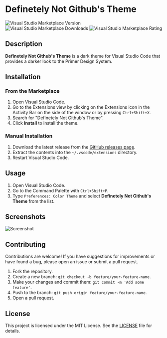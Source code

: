 # Definetely Not Github's Theme

![Visual Studio Marketplace Version](https://img.shields.io/visual-studio-marketplace/v/vhespanha/dngh-vscode)
![Visual Studio Marketplace Downloads](https://img.shields.io/visual-studio-marketplace/d/vhespanha/dngh-vscode)
![Visual Studio Marketplace Rating](https://img.shields.io/visual-studio-marketplace/r/vhespanha/dngh-vscode)

## Description

**Definetely Not Github's Theme** is a dark theme for Visual Studio Code that provides a darker look to the Primer Design System.

## Installation

### From the Marketplace

1. Open Visual Studio Code.
2. Go to the Extensions view by clicking on the Extensions icon in the Activity Bar on the side of the window or by pressing `Ctrl+Shift+X`.
3. Search for "Definetely Not Github's Theme".
4. Click **Install** to install the theme.

### Manual Installation

1. Download the latest release from the [GitHub releases page](https://github.com/vhespanha/dngh-vscode/releases).
2. Extract the contents into the `~/.vscode/extensions` directory.
3. Restart Visual Studio Code.

## Usage

1. Open Visual Studio Code.
2. Go to the Command Palette with `Ctrl+Shift+P`.
3. Type `Preferences: Color Theme` and select **Definetely Not Github's Theme** from the list.

## Screenshots

![Screenshot](path/to/screenshot.png)

## Contributing

Contributions are welcome! If you have suggestions for improvements or have found a bug, please open an issue or submit a pull request.

1. Fork the repository.
2. Create a new branch: `git checkout -b feature/your-feature-name`.
3. Make your changes and commit them: `git commit -m 'Add some feature'`.
4. Push to the branch: `git push origin feature/your-feature-name`.
5. Open a pull request.

## License

This project is licensed under the MIT License. See the [LICENSE](LICENSE) file for details.
